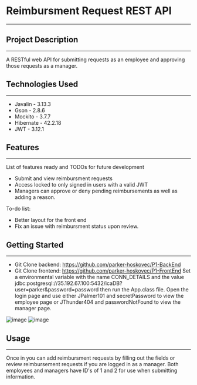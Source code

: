 # Reimbursment Request REST API
***
## Project Description
***
A RESTful web API for submitting requests as an employee and approving those requests as a manager.

## Technologies Used
***
* Javalin - 3.13.3
* Gson - 2.8.6
* Mockito - 3.7.7
* Hibernate - 42.2.18
* JWT - 3.12.1

## Features
***
List of features ready and TODOs for future development

* Submit and view reimbursment requests
* Access locked to only signed in users with a valid JWT
* Managers can approve or deny pending reimbursements as well as adding a reason.

To-do list:

* Better layout for the front end
* Fix an issue with reimbursment status upon review.

## Getting Started
***
* Git Clone backend: https://github.com/parker-hoskovec/P1-BackEnd
* Git Clone frontend: https://github.com/parker-hoskovec/P1-FrontEnd
Set a environmental variable with the name CONN_DETAILS and the value jdbc:postgresql://35.192.67.100:5432/icaDB?user=parker&password=password then run the App.class file.
Open the login page and use either JPalmer101 and secretPassword to view the employee page or JThunder404 and passwordNotFound to view the manager page.

![image](https://user-images.githubusercontent.com/60248487/113929803-76582280-97be-11eb-838b-0b899668fcf5.png)
![image](https://user-images.githubusercontent.com/60248487/113929892-94258780-97be-11eb-9c05-2fda9cf8d261.png)

## Usage
***
Once in you can add reimbursment requests by filling out the fields or review reimbursement requests if you are logged in as a manager.  Both employees and managers have ID's of 1 and 2 for use when submitting information.
